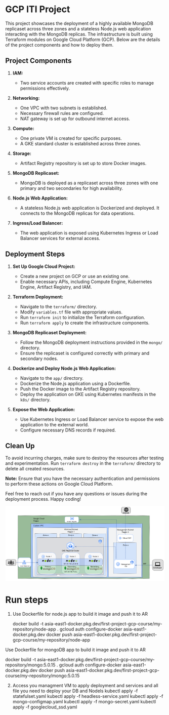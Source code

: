 # GCP ITI Project

This project showcases the deployment of a highly available MongoDB replicaset across three zones and a stateless Node.js web application interacting with the MongoDB replicas. The infrastructure is built using Terraform modules on Google Cloud Platform (GCP). Below are the details of the project components and how to deploy them.

## Project Components

1. **IAM:**
   - Two service accounts are created with specific roles to manage permissions effectively.

2. **Networking:**
   - One VPC with two subnets is established.
   - Necessary firewall rules are configured.
   - NAT gateway is set up for outbound internet access.

3. **Compute:**
   - One private VM is created for specific purposes.
   - A GKE standard cluster is established across three zones.

4. **Storage:**
   - Artifact Registry repository is set up to store Docker images.

5. **MongoDB Replicaset:**
   - MongoDB is deployed as a replicaset across three zones with one primary and two secondaries for high availability.

6. **Node.js Web Application:**
   - A stateless Node.js web application is Dockerized and deployed. It connects to the MongoDB replicas for data operations.

7. **Ingress/Load Balancer:**
   - The web application is exposed using Kubernetes Ingress or Load Balancer services for external access.

## Deployment Steps

1. **Set Up Google Cloud Project:**
   - Create a new project on GCP or use an existing one.
   - Enable necessary APIs, including Compute Engine, Kubernetes Engine, Artifact Registry, and IAM.

2. **Terraform Deployment:**
   - Navigate to the `terraform/` directory.
   - Modify `variables.tf` file with appropriate values.
   - Run `terraform init` to initialize the Terraform configuration.
   - Run `terraform apply` to create the infrastructure components.
   
3. **MongoDB Replicaset Deployment:**
   - Follow the MongoDB deployment instructions provided in the `mongo/` directory.
   - Ensure the replicaset is configured correctly with primary and secondary nodes.

4. **Dockerize and Deploy Node.js Web Application:**
   - Navigate to the `app/` directory.
   - Dockerize the Node.js application using a Dockerfile.
   - Push the Docker image to the Artifact Registry repository.
   - Deploy the application on GKE using Kubernetes manifests in the `k8s/` directory.

5. **Expose the Web Application:**
   - Use Kubernetes Ingress or Load Balancer service to expose the web application to the external world.
   - Configure necessary DNS records if required.

## Clean Up

To avoid incurring charges, make sure to destroy the resources after testing and experimentation. Run `terraform destroy` in the `terraform/` directory to delete all created resources.

**Note:** Ensure that you have the necessary authentication and permissions to perform these actions on Google Cloud Platform.

Feel free to reach out if you have any questions or issues during the deployment process. Happy coding!


![Alt text](image.png)

# Run steps
1. Use Dockerfile for node.js app to build it image and push it to AR

   docker build -t asia-east1-docker.pkg.dev/first-project-gcp-course/my-repository/node-app .
   gcloud auth configure-docker asia-east1-docker.pkg.dev
   docker push asia-east1-docker.pkg.dev/first-project-gcp-course/my-repository/node-app

  Use Dockerfile for mongoDB app to build it image and push it to AR

   docker build -t asia-east1-docker.pkg.dev/first-project-gcp-course/my-repository/mongo:5.0.15 .
   gcloud auth configure-docker asia-east1-docker.pkg.dev
   docker push asia-east1-docker.pkg.dev/first-project-gcp-course/my-repository/mongo:5.0.15

2. Access you managment VM to apply deployment and services and all file you need to deploy your DB and Nodels
   kubectl apply -f statefulset.yaml 
 kubectl apply -f headless-service.yaml 
 kubectl apply -f mongo-configmap.yaml 
 kubectl apply -f mongo-secret.yaml
  kubectl apply -f googlecloud_ssd.yaml